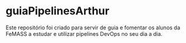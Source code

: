# guiaPipelinesArthur
Este repositório foi criado para servir de guia e fomentar os alunos da FeMASS a estudar e utilizar pipelines DevOps no seu dia a dia.
